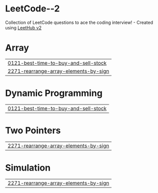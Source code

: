 # LeetCode--2
Collection of LeetCode questions to ace the coding interview! - Created using [LeetHub v2](https://github.com/arunbhardwaj/LeetHub-2.0)


# Array
|  |
| ------- |
| [0121-best-time-to-buy-and-sell-stock](https://github.com/uaayush01/LeetCode--2/tree/master/0121-best-time-to-buy-and-sell-stock) |
| [2271-rearrange-array-elements-by-sign](https://github.com/uaayush01/LeetCode--2/tree/master/2271-rearrange-array-elements-by-sign) |
# Dynamic Programming
|  |
| ------- |
| [0121-best-time-to-buy-and-sell-stock](https://github.com/uaayush01/LeetCode--2/tree/master/0121-best-time-to-buy-and-sell-stock) |
# Two Pointers
|  |
| ------- |
| [2271-rearrange-array-elements-by-sign](https://github.com/uaayush01/LeetCode--2/tree/master/2271-rearrange-array-elements-by-sign) |
# Simulation
|  |
| ------- |
| [2271-rearrange-array-elements-by-sign](https://github.com/uaayush01/LeetCode--2/tree/master/2271-rearrange-array-elements-by-sign) |